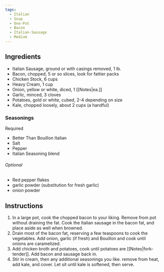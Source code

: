 ```yaml
---
tags:
  - Italian
  - Soup
  - One-Pot
  - Bacon
  - Italian-Sausage
  - Medium
---
```

## Ingredients

- Italian Sausage, ground or with casings removed, 1 lb.
- Bacon, chopped, 5 or so slices, look for fattier packs
- Chicken Stock, 6 cups
- Heavy Cream, 1 cup
- Onion, yellow or white, diced, 1 [[Notes|ea.]]
- Garlic, minced, 3 cloves
- Potatoes, gold or white, cubed, 2-4 depending on size
- Kale, chopped loosely, about 2 cups (a handful)
### Seasonings 
Required	
- Better Than Bouillon Italian
- Salt
- Pepper
- Italian Seasoning blend
###### Optional
- Red pepper flakes
- garlic powder (substitution for fresh garlic)
- onion powder

## Instructions

1. In a large pot, cook the chopped bacon to your liking. Remove from pot without draining the fat. Cook the Italian sausage in the bacon fat, and place aside as well when browned.
2. Drain most of the bacon fat, reserving a few teaspoons to cook the vegetables. Add onion, garlic (if fresh) and Bouillon and cook until onions are caramelized.
3. Add chicken broth and potatoes, cook until potatoes are [[Notes|fork-tender]]. Add bacon and sausage back in.
4. Stir in cream, then any additional seasonings you like. remove from heat, add kale, and cover. Let sit until kale is softened, then serve.